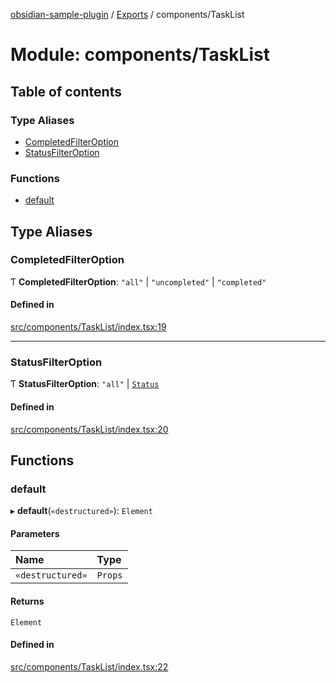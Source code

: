 [obsidian-sample-plugin](../README.md) / [Exports](../modules.md) / components/TaskList

# Module: components/TaskList

## Table of contents

### Type Aliases

- [CompletedFilterOption](components_TaskList.md#completedfilteroption)
- [StatusFilterOption](components_TaskList.md#statusfilteroption)

### Functions

- [default](components_TaskList.md#default)

## Type Aliases

### CompletedFilterOption

Ƭ **CompletedFilterOption**: ``"all"`` \| ``"uncompleted"`` \| ``"completed"``

#### Defined in

[src/components/TaskList/index.tsx:19](https://github.com/dromse/personal-grind-manager/blob/781019d/src/components/TaskList/index.tsx#L19)

___

### StatusFilterOption

Ƭ **StatusFilterOption**: ``"all"`` \| [`Status`](hooks_useTasks_middleware_status.md#status)

#### Defined in

[src/components/TaskList/index.tsx:20](https://github.com/dromse/personal-grind-manager/blob/781019d/src/components/TaskList/index.tsx#L20)

## Functions

### default

▸ **default**(`«destructured»`): `Element`

#### Parameters

| Name | Type |
| :------ | :------ |
| `«destructured»` | `Props` |

#### Returns

`Element`

#### Defined in

[src/components/TaskList/index.tsx:22](https://github.com/dromse/personal-grind-manager/blob/781019d/src/components/TaskList/index.tsx#L22)
